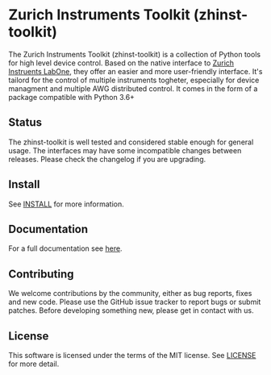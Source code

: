 # Zurich Instruments Toolkit (zhinst-toolkit)
The Zurich Instruments Toolkit (zhinst-toolkit) is a collection of Python tools for high level device control. Based on the native interface to [Zurich Instruents LabOne](https://www.zhinst.com/labone), they offer an easier and more user-friendly interface. It's tailord for the control of multiple instruments togheter, especially for device managment and multiple AWG distributed control.
It comes in the form of a package compatible with Python 3.6+

## Status
The zhinst-toolkit is well tested and considered stable enough for general usage. The interfaces may have some incompatible changes between releases. Please check the changelog if you are upgrading.

## Install
See [INSTALL](INSTALL.md) for more information.

## Documentation
For a full documentation see [here](http://labone.pages.zhinst.com/zhinst-toolkit/index.html). 
<!-- See the examples for more information in the folder 'examples' -->

## Contributing
We welcome contributions by the community, either as bug reports, fixes and new code. Please use the GitHub issue tracker to report bugs or submit patches. Before developing something new, please get in contact with us. 

## License
This software is licensed under the terms of the MIT license. See [LICENSE](LICENSE) for more detail.












